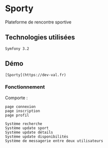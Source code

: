 # Sporty

Plateforme de rencontre sportive

## Technologies utilisées

```
Symfony 3.2
```

## Démo
```
[Sporty](https://dev-val.fr)
```

### Fonctionnement

Comporte :

```
page connexion
page inscription
page profil

Système recherche
Système update sport
Système update détails
Système update disponibilités
Système de messagerie entre deux utilisateurs
```
